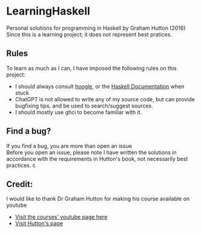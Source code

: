 # LearningHaskell
Personal solutions for programming in Haskell by Graham Hutton (2016)
Since this is a learning project; it does not represent best pratices. 

## Rules
To learn as much as I can, I have imposed the following rules on this project: 
- I should always consult [hoogle](https://hoogle.haskell.org/), or the [Haskell Documentation](https://www.haskell.org/documentation/) when stuck
- ChatGPT is not allowed to write any of my source code, but can provide bugfixing tips, and be used to search/suggest sources.
- I should mostly use ghci to become familiar with it. 

## Find a bug? 
If you find a bug, you are more than open an issue \
Before you open an issue, please note I have written the solutions in accordance with the requirements in Hutton's book, not necessarily best practices. c

## Credit:
I would like to thank Dr Graham Hutton for making his course available on youtube 
- [Visit the courses' youtube page here](https://www.youtube.com/@haskellhutt) 
- [Visit Hutton's page](https://people.cs.nott.ac.uk/pszgmh/)

